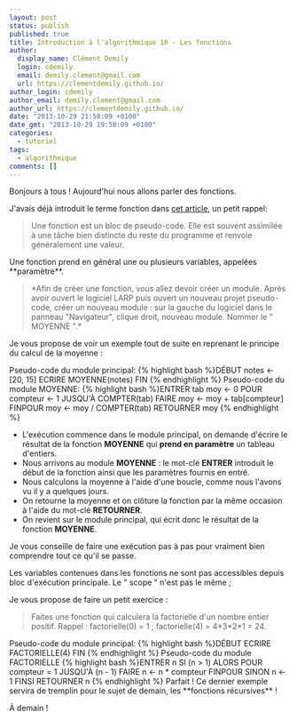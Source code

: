```yaml
---
layout: post
status: publish
published: true
title: Introduction à l'algorithmique 10 - Les fonctions
author:
  display_name: Clément Demily
  login: cdemily
  email: demily.clement@gmail.com
  url: https://clementdemily.github.io/
author_login: cdemily
author_email: demily.clement@gmail.com
author_url: https://clementdemily.github.io/
date: "2013-10-29 21:58:09 +0100"
date_gmt: "2013-10-29 19:58:09 +0100"
categories:
  - tutoriel
tags:
  - algorithmique
comments: []
---
```


Bonjours à tous ! Aujourd'hui nous allons parler des fonctions.

J'avais déjà introduit le terme fonction dans <a title="cet article" href="/2013/10/21/introduction-a-lalgorithmique-2">cet article</a>, un petit rappel:

<blockquote>
Une fonction est un bloc de pseudo-code. Elle est souvent assimilée à une tâche bien distincte du reste du programme et renvoie généralement une valeur.</blockquote>
Une fonction prend en général une ou plusieurs variables, appelées **paramètre**.
<blockquote>
*Afin de créer une fonction, vous allez devoir créer un module. Après avoir ouvert le logiciel LARP puis ouvert un nouveau projet pseudo-code, créer un nouveau module : sur la gauche du logiciel dans le panneau "Navigateur", clique droit, nouveau module. Nommer le " MOYENNE ".*</blockquote>
Je vous propose de voir un exemple tout de suite en reprenant le principe du calcul de la moyenne :

Pseudo-code du module principal:
{% highlight bash %}DÉBUT
notes <- [20, 15]
ECRIRE MOYENNE(notes)
FIN
{% endhighlight %}
Pseudo-code du module MOYENNE:
{% highlight bash %}ENTRER tab
moy <- 0
POUR compteur <- 1 JUSQU'À COMPTER(tab) FAIRE
moy <- moy + tab[compteur]
FINPOUR
moy <- moy / COMPTER(tab)
RETOURNER moy
{% endhighlight %}

- L'exécution commence dans le module principal, on demande d'écrire le résultat de la fonction **MOYENNE** qui **prend en paramètre** un tableau d'entiers.
- Nous arrivons au module **MOYENNE** : le mot-clé **ENTRER** introduit le début de la fonction ainsi que les paramètres fournis en entré.
- Nous calculons la moyenne à l'aide d'une boucle, comme nous l'avons vu il y a quelques jours.
- On retourne la moyenne et on clôture la fonction par la même occasion à l'aide du mot-clé **RETOURNER**.
- On revient sur le module principal, qui écrit donc le résultat de la fonction **MOYENNE**.

Je vous conseille de faire une exécution pas à pas pour vraiment bien comprendre tout ce qu'il se passe.

Les variables contenues dans les fonctions ne sont pas accessibles depuis bloc d'exécution principale. Le " scope " n'est pas le même ;

Je vous propose de faire un petit exercice :

<blockquote>
Faites une fonction qui calculera la factorielle d'un nombre entier positif. Rappel : factorielle(0) = 1 ; factorielle(4) = 4*3*2*1 = 24.</blockquote>
Pseudo-code du module principal:
{% highlight bash %}DÉBUT
     ECRIRE FACTORIELLE(4)
FIN
{% endhighlight %}
Pseudo-code du module FACTORIELLE
{% highlight bash %}ENTRER n
    SI (n > 1) ALORS
        POUR compteur = 1 JUSQU'À (n - 1) FAIRE
            n <- n * compteur
        FINPOUR
    SINON
        n <- 1
    FINSI
RETOURNER n
{% endhighlight %}
Parfait ! Ce dernier exemple servira de tremplin pour le sujet de demain, les **fonctions récursives** !

À demain !
